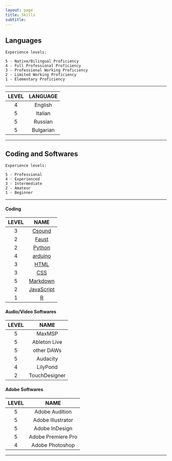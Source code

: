 ```yaml
---
layout: page
title: Skills
subtitle:
---
```


## Languages

```
Experience levels:

5 - Native/Bilingual Proficiency
4 - Full Professional Proficiency
3 - Professional Working Proficiency
2 - Limited Working Proficiency
1 - Elementary Proficiency
```
____________

|LEVEL|LANGUAGE|
|:---:|:---:|
|4|English|
|5|Italian|
|5|Russian|
|5|Bulgarian|

____________

## Coding and Softwares

```
Experience levels:

5 - Professional
4 - Experienced
3 - Intermediate
2 - Amateur
1 - Beginner
```

____________

#### Coding

|LEVEL|NAME|
|:---:|:---:|
|3|[Csound](https://csound.com/)|
|2|[Faust](https://faust.grame.fr/)|
|2|[Python](https://www.python.org/)|
|4|[arduino](https://www.arduino.cc/)|
|3|[HTML](https://en.m.wikipedia.org/wiki/HTML)|
|3|[CSS](https://en.m.wikipedia.org/wiki/CSS)|
|5|[Markdown](https://en.m.wikipedia.org/wiki/Markdown)|
|2|[JavaScript](https://en.m.wikipedia.org/wiki/JavaScript)|
|1|[R](https://en.m.wikipedia.org/wiki/R_(programming_language))|

#### Audio/Video Softwares

|LEVEL|NAME|
|:---:|:---:|
|5|MaxMSP|
|5|Ableton Live|
|5|other DAWs|
|5|Audacity|
|4|LilyPond|
|2|TouchDesigner|

#### Adobe Softwares

|LEVEL|NAME|
|:---:|:---:|
|5|Adobe Audition|
|5|Adobe Illustrator|
|5|Adobe InDesign|
|5|Adobe Premiere Pro|
|4|Adobe Photoshop|

____________
